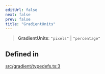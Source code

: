 ```yaml
---
editUrl: false
next: false
prev: false
title: "GradientUnits"
---
```


> **GradientUnits**: `"pixels"` \| `"percentage"`

## Defined in

[src/gradient/typedefs.ts:3](https://github.com/fabricjs/fabric.js/blob/5c1240d8b4662e45868dd33f385f941de21c8e9c/src/gradient/typedefs.ts#L3)

